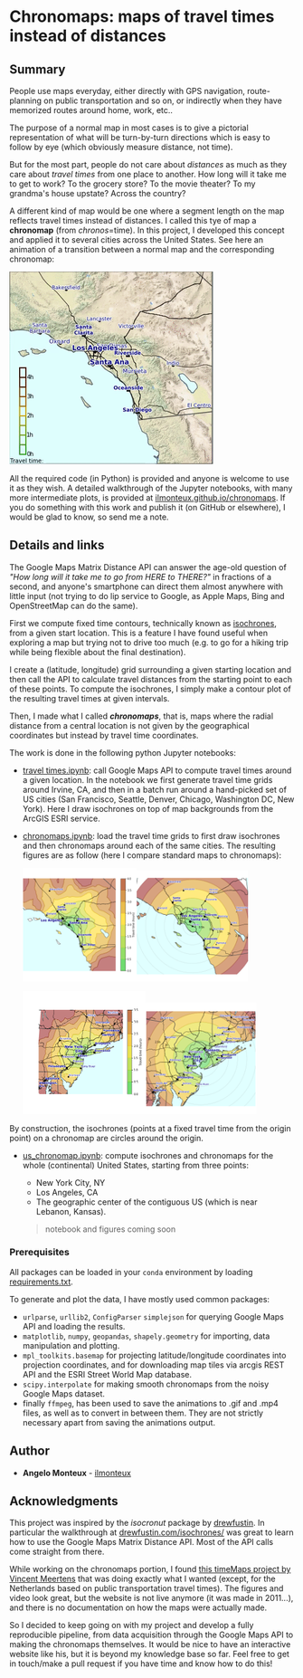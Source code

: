 # Chronomaps: maps of travel times instead of distances

## Summary
People use maps everyday, either directly with GPS navigation, route-planning on public transportation and so on, or indirectly when they have memorized routes around home, work, etc.. 

The purpose of a normal map in most cases is to give a pictorial representation of what will be turn-by-turn directions which is easy to follow by eye  (which obviously measure distance, not time). 

But for the most part, people do not care about *distances* as much as they care about *travel times* from one place to another. How long will it take me to get to work? To the grocery store? To the movie theater? To my grandma's house upstate? Across the country?

A different kind of map would be one where a segment length on the map reflects travel times instead of distances. I called this tye of map a **chronomap** (from *chronos*=time). In this project, I developed this concept and applied it to several cities across the United States. See here an animation of a transition between a normal map and the corresponding chronomap:

![Animation Irvine](animations/animation_Irvine.gif)


All the required code (in Python) is provided and anyone is welcome to use it as they wish. A detailed walkthrough of the Jupyter notebooks, with many more intermediate plots, is provided at [ilmonteux.github.io/chronomaps](ilmonteux.github.io/chronomaps). If you do something with this work and publish it (on GitHub or elsewhere), I would be glad to know, so send me a note.



## Details and links
The Google Maps Matrix Distance API can answer the age-old question of *"How long will it take me to go from HERE to THERE?"* in fractions of a second, and anyone's smartphone can direct them almost anywhere with little input (not trying to do lip service to Google, as Apple Maps, Bing and OpenStreetMap can do the same).

First we compute fixed time contours, technically known as [isochrones](http://en.wikipedia.org/wiki/Isochrone_map), from a given start location. This is a feature I have found useful when exploring a map but trying not to drive too much (e.g. to go for a hiking trip while being flexible about the final destination).

I create a (latitude, longitude) grid surrounding a given starting location and then call the API to calculate travel distances from the starting point to each of these points. To compute the isochrones, I simply make a contour plot of the resulting travel times at given intervals.

Then, I made what I called ***chronomaps***, that is, maps where the radial distance from a central location is not given by the geographical coordinates but instead by travel time coordinates.

The work is done in the following python Jupyter notebooks:

- [travel times.ipynb](travel%20times.ipynb): call Google Maps API to compute travel times around a given location. In the notebook we first generate travel time grids around Irvine, CA, and then in a batch run around a hand-picked set of US cities (San Francisco, Seattle, Denver, Chicago, Washington DC, New York). Here I draw isochrones on top of map backgrounds from the ArcGIS ESRI service.

- [chronomaps.ipynb](chronomaps.ipynb): load the travel time grids to first draw isochrones and then chronomaps around each of the same cities. The resulting figures are as follow (here I compare standard maps to chronomaps):    

    <img src="figs/travel_times_Irvine.png" alt="LA isochrone"  width="42%"><img src="figs/chronomap_Irvine.png" alt="LA chronomap"  width="41%">

    <img src="figs/travel_times_NY.png" alt="NY isochrone"  width="45%"><img src="figs/chronomap_NY.png" alt="NY chronomap"  width="41%">

By construction, the isochrones (points at a fixed travel time from the origin point) on a chronomap are circles around the origin.

- [us_chronomap.ipynb](us_chronomap.ipynb): compute isochrones and chronomaps for the whole (continental) United States, starting from three points:

	- New York City, NY
	- Los Angeles, CA
	- The geographic center of the contiguous US (which is near Lebanon, Kansas).   
	 
    > notebook and figures coming soon



### Prerequisites
All packages can be loaded in your `conda` environment by loading [requirements.txt](requirements.txt).

To generate and plot the data, I have mostly used common packages:    
- `urlparse`, `urllib2`, `ConfigParser` `simplejson` for querying  Google Maps API and loading the results.    
- `matplotlib`, `numpy`, `geopandas`, `shapely.geometry` for importing, data manipulation and plotting.    
- `mpl_toolkits.basemap` for projecting latitude/longitude coordinates into projection coordinates, and for downloading map tiles via arcgis REST API and the ESRI Street World Map database.    
- `scipy.interpolate` for making smooth chronomaps from the noisy Google Maps dataset.    
- finally `ffmpeg`, has been used to save the animations to .gif and .mp4 files, as well as to convert in between them. They are not strictly necessary apart from saving the animations output.



## Author
* **Angelo Monteux** - [ilmonteux](https://github.com/ilmonteux)

## Acknowledgments
This project was inspired by the *isocronut* package by [drewfustin](https://github.com/drewfustin/isocronut/). In particular the walkthrough at [drewfustin.com/isochrones/](drewfustin.com/isochrones/) was great to learn how to use the Google Maps Matrix Distance API. Most of the API calls come straight from there.

While working on the chronomaps portion, I found [this timeMaps project by Vincent Meertens](
http://www.vincentmeertens.com/project/timemaps/) that was doing exactly what I wanted (except, for the Netherlands based on public transportation travel times). The figures and video look great, but the website is not live anymore (it was made in 2011...), and there is no documentation on how the maps were actually made.

So I decided to keep going on with my project and develop a fully reproducible pipeline, from data acquisition through the Google Maps API to making the chronomaps themselves. It would be nice to have an interactive website like his, but it is beyond my knowledge base so far. Feel free to get in touch/make a pull request if you have time and know how to do this!